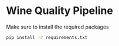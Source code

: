 # Wine Quality Pipeline

Make sure to install the required packages
```bash
pip install -r requirements.txt
```
